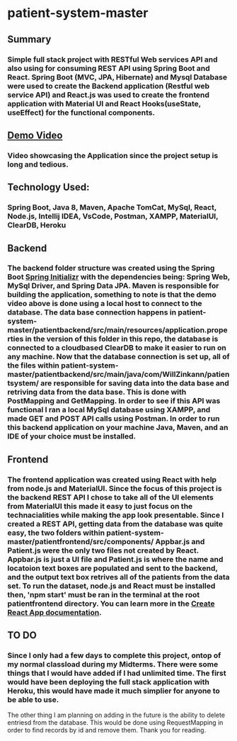 # patient-system-master
## Summary
### Simple full stack project with RESTful Web services API and also using for consuming REST API using Spring Boot and React. Spring Boot (MVC, JPA, Hibernate) and Mysql Database were used to create the Backend application (Restful web service API) and React.js was used to create the frontend application with Material UI and React Hooks(useState, useEffect) for the functional components.
## [Demo Video](https://youtu.be/hL0TMtTsIB8)
### Video showcasing the Application since the project setup is long and tedious.
## Technology Used:
### Spring Boot, Java 8, Maven, Apache TomCat, MySql, React, Node.js, Intellij IDEA, VsCode, Postman, XAMPP, MaterialUI, ClearDB, Heroku
## Backend
### The backend folder structure was created using the Spring Boot [Spring Initializr](https://start.spring.io/) with the dependencies being: Spring Web, MySql Driver, and Spring Data JPA. Maven is responsible for building the application, something to note is that the demo video above is done using a local host to connect to the database. The data base connection happens in patient-system-master/patientbackend/src/main/resources/application.properties in the version of this folder in this repo, the database is connected to a cloudbased ClearDB to make it easier to run on any machine. Now that the database connection is set up, all of the files within patient-system-master/patientbackend/src/main/java/com/WillZinkann/patientsystem/ are responsible for saving data into the data base and retriving data from the data base. This is done with PostMapping and GetMapping. In order to see if this API was functional I ran a local MySql database using XAMPP, and made GET and POST API calls using Postman. In order to run this backend application on your machine Java, Maven, and an IDE of your choice must be installed.
## Frontend
### The frontend application was created using React with help from node.js and MaterialUI. Since the focus of this project is the backend REST API I chose to take all of the UI elements from MaterialUI this made it easy to just focus on the technacialities while making the app look presentable. Since I created a REST API, getting data from the database was quite easy, the two folders within patient-system-master/patientfrontend/src/components/ Appbar.js and Patient.js were the only two files not created by React. Appbar.js is just a UI file and Patient.js is where the name and locatoion text boxes are populated and sent to the backend, and the output text box retrives all of the patients from the data set. To run the dataset, node.js and React must be installed then, 'npm start' must be ran in the terminal at the root patientfrontend directory. You can learn more in the [Create React App documentation](https://create-react-app.dev/docs/getting-started/).
## TO DO
### Since I only had a few days to complete this project, ontop of my normal classload during my Midterms. There were some things that I would have added if I had unlimited time. The first would have been deploying the full stack application with Heroku, this would have made it much simplier for anyone to be able to use.
The other thing I am planning on adding in the future is the ability to delete entriesd from the database. This would be done using RequestMapping in order to find records by id and remove them.
Thank you for reading.
